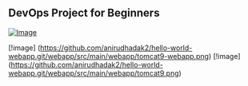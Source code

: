 ## DevOps Project for Beginners   

[![Image](https://github.com/yankils/Simple-DevOps-Project/blob/master/Devops_course.PNG "DevOps Project - CI/CD with Jenkins Ansible Docker Kubernetes ")](https://www.udemy.com/course/valaxy-devops/?referralCode=8147A5CF4C8C7D9E253F)

[!image] (https://github.com/anirudhadak2/hello-world-webapp.git/webapp/src/main/webapp/tomcat9-webapp.png)
 [!image] (https://github.com/anirudhadak2/hello-world-webapp.git/webapp/src/main/webapp/tomcat9.png)
